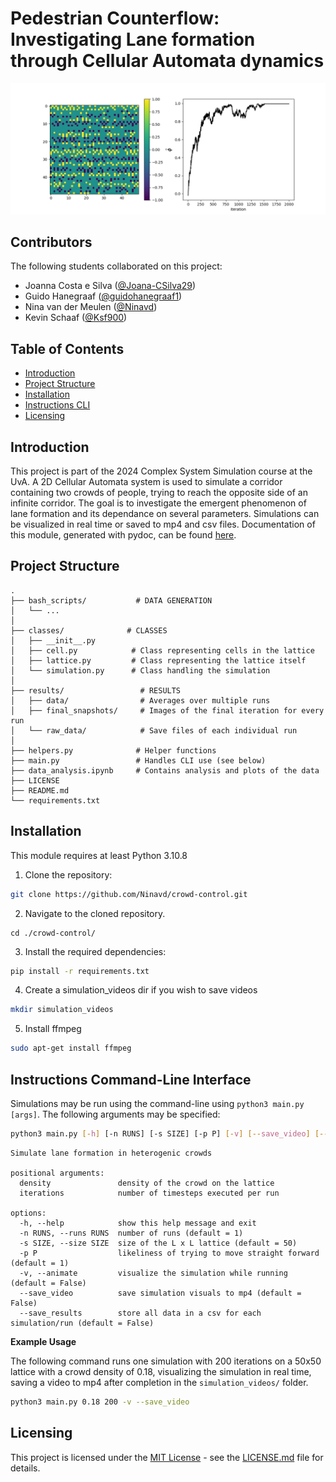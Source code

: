 # Pedestrian Counterflow: Investigating Lane formation through Cellular Automata dynamics

![Image](results/final_snapshots/finalsnapshot_example.png)

## Contributors 
The following students collaborated on this project:
- Joanna Costa e Silva ([@Joana-CSilva29](https://github.com/Joana-CSilva29))
- Guido Hanegraaf ([@guidohanegraaf1](https://github.com/guidohanegraaf1))
- Nina van der Meulen ([@Ninavd](https://github.com/Ninavd))
- Kevin Schaaf ([@Ksf900](https://github.com/Ksf900))

## Table of Contents

* [Introduction](#introduction)
* [Project Structure](#project-structure)
* [Installation](#installation)
* [Instructions CLI](#instructions-command-line-interface)
* [Licensing](#licensing)

## Introduction

This project is part of the 2024 Complex System Simulation course at the UvA. A 2D Cellular Automata system is used to simulate a corridor containing two crowds of people, trying to reach the opposite side of an infinite corridor. The goal is to investigate the emergent phenomenon of lane formation and its dependance on several parameters. Simulations can be visualized in real time or saved to mp4 and csv files. Documentation of this module, generated with pydoc, can be found [here](https://ninavd.github.io/crowd-control/).

## Project Structure

```
.
├── bash_scripts/           # DATA GENERATION
│   └── ...
│
├── classes/              # CLASSES
│   ├── __init__.py     
│   ├── cell.py            # Class representing cells in the lattice
│   ├── lattice.py         # Class representing the lattice itself
│   └── simulation.py      # Class handling the simulation
│
├── results/                 # RESULTS
│   ├── data/                # Averages over multiple runs
│   ├── final_snapshots/     # Images of the final iteration for every run
│   └── raw_data/            # Save files of each individual run 
│   
├── helpers.py              # Helper functions
├── main.py                 # Handles CLI use (see below)
├── data_analysis.ipynb     # Contains analysis and plots of the data
├── LICENSE
├── README.md
└── requirements.txt
```

## Installation
This module requires at least Python 3.10.8

1. Clone the repository:
```bash
git clone https://github.com/Ninavd/crowd-control.git
```
2. Navigate to the cloned repository.
```
cd ./crowd-control/
```
3. Install the required dependencies:
```bash
pip install -r requirements.txt
```
4. Create a simulation_videos dir if you wish to save videos
```bash
mkdir simulation_videos
```
5. Install ffmpeg
```bash
sudo apt-get install ffmpeg
```

## Instructions Command-Line Interface

Simulations may be run using the command-line using `python3 main.py [args]`. The following arguments may be specified:

```bash
python3 main.py [-h] [-n RUNS] [-s SIZE] [-p P] [-v] [--save_video] [--save_results] density iterations
```

```
Simulate lane formation in heterogenic crowds

positional arguments:
  density               density of the crowd on the lattice
  iterations            number of timesteps executed per run

options:
  -h, --help            show this help message and exit
  -n RUNS, --runs RUNS  number of runs (default = 1)
  -s SIZE, --size SIZE  size of the L x L lattice (default = 50)
  -p P                  likeliness of trying to move straight forward (default = 1)
  -v, --animate         visualize the simulation while running (default = False)
  --save_video          save simulation visuals to mp4 (default = False)
  --save_results        store all data in a csv for each simulation/run (default = False)
```
**Example Usage**

The following command runs one simulation with 200 iterations on a 50x50 lattice with a crowd density of 0.18, visualizing the simulation in real time, saving a video to mp4 after completion in the `simulation_videos/` folder.
```bash
python3 main.py 0.18 200 -v --save_video
```

## Licensing
This project is licensed under the [MIT License](LICENSE) - see the [LICENSE.md](LICENSE) file for details.
